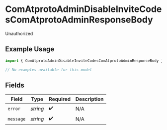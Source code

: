 # ComAtprotoAdminDisableInviteCodesComAtprotoAdminResponseBody

Unauthorized

## Example Usage

```typescript
import { ComAtprotoAdminDisableInviteCodesComAtprotoAdminResponseBody } from "bluesky/models/errors";

// No examples available for this model
```

## Fields

| Field              | Type               | Required           | Description        |
| ------------------ | ------------------ | ------------------ | ------------------ |
| `error`            | *string*           | :heavy_check_mark: | N/A                |
| `message`          | *string*           | :heavy_check_mark: | N/A                |